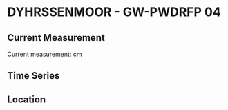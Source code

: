 # DYHRSSENMOOR - GW-PWDRFP 04

## Current Measurement

Current measurement: <Value topic="rivers/pegel-online/DYHRMOOR/GW-PWDRFP_04/measurementValue"/> cm

## Time Series

<TimeSeries topic="rivers/pegel-online/DYHRMOOR/GW-PWDRFP_04/measurementValue" period="week" />

## Location

<WorldMap>
  <Marker lat="53.9627818918421" lon="9.276800135485711" labelTopic="rivers/pegel-online/DYHRMOOR/GW-PWDRFP_04" />
</WorldMap>
